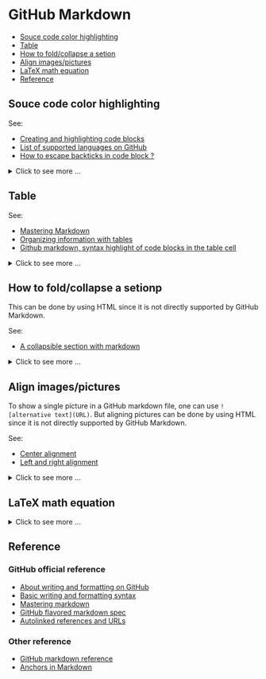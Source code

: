 # GitHub Markdown #


* [Souce code color highlighting](#souce-code-color-highlighting)
* [Table](#table)
* [How to fold/collapse a setion](#how-to-foldcollapse-a-setion)
* [Align images/pictures](#align-imagespictures)
* [LaTeX math equation](#latex-math-equation)
* [Reference](#reference)


## Souce code color highlighting ##

See:
- [Creating and highlighting code blocks](https://help.github.com/articles/creating-and-highlighting-code-blocks/)
- [List of supported languages on GitHub](https://github.com/github/linguist/blob/master/lib/linguist/languages.yml)
- [How to escape backticks in code block ?](https://github.com/jonschlinkert/remarkable/issues/146)

<details>
<summary>Click to see more ...</summary>

### Console code ###

<pre lang="no-highlight"><code>
```console
$ pip3 install mlhub
Collecting mlhub
  Downloading https://files.pythonhosted.org/packages/61/4c/0fe1b263358bad88525594a8dd319c40934c16e6c3cc01f32b0b8edb5537/mlhub-2.0.1.tar.gz
Collecting pyyaml (from mlhub)
...
$ ml --version
mlhub version 2.0.1
```
</code></pre>

```console
$ pip3 install mlhub
Collecting mlhub
  Downloading https://files.pythonhosted.org/packages/61/4c/0fe1b263358bad88525594a8dd319c40934c16e6c3cc01f32b0b8edb5537/mlhub-2.0.1.tar.gz
Collecting pyyaml (from mlhub)
...
$ ml --version
mlhub version 2.0.1
```

### C++ ###

<pre lang="no-highlight"><code>
```c++
#include<iostream>

int main() {
  std::cout << "Hello World!\n";
  return 0;
}
```
</code></pre>

```c++
#include<iostream>

int main() {
  std::cout << "Hello World!\n";
  return 0;
}
```

### No highlight ###

<pre lang="no-highlight"><code>
```no-highlight
# Header 1
## Header 2
### Header 3
```
</code></pre>

```no-highlight
# Header 1
## Header 2
### Header 3
```


### Escape backticks ###

Use more backticks instead of only 3 backticks to escape backticks
inside code block:

``````
````
Some code

```
Some code inside another code
```
````
``````

````
Some code

```
Some code inside another code
```
````

</details>


## Table ##

See:
- [Mastering Markdown](https://guides.github.com/features/mastering-markdown/)
- [Organizing information with tables](https://help.github.com/articles/organizing-information-with-tables/)
- [Github markdown, syntax highlight of code blocks in the table cell](https://stackoverflow.com/a/53038904)

<details>
<summary>Click to see more ...</summary>

### What GitHub Markdown can do ###

**NOTE**: Blank/empty cells should use `&nbsp;`, otherwise they will
not be rendered correctly.

```Markdown
header 1 | header 2 | center | left aligned | right aligned
-------- | -------- | :----: | :----------- | ------------:
r 1 c 1 | r 1 c 2 | r 1 c 3 blablabla | r 1 c 4 blablabla | r 1 c 5 blablabla
&nbsp;  | r 2 c 2 | r 2 c 3 | r 2 c 4 | r 2 c 5
r 3 c 1 | r 3 c 2 | r 3 c 3 | r 3 c 4 | r 3 c 5
```

header 1 | header 2 | center | left aligned | right aligned
-------- | -------- | :----: | :----------- | ------------:
r 1 c 1 | r 1 c 2 | r 1 c 3 blablabla | r 1 c 4 blablabla | r 1 c 5 blablabla
&nbsp;  | r 2 c 2 | r 2 c 3 | r 2 c 4 | r 2 c 5
r 3 c 1 | r 3 c 2 | r 3 c 3 | r 3 c 4 | r 3 c 5


### What can only be done by HTML ###

```html
<table>
<thead><tr><th>header 1</th><th>header 2</th><th>header 3</th></tr></thead>
<tbody>
<tr><td>row 1 column 1</td><td align="right">row 1 column 2 blablabla</td><td rowspan="2">row 1-2 column 3</td></tr>
<tr><td>row 2 column 1</td><td align="right">row 2 column 2</td></tr>
<tr><td colspan="3">row 3 column 1-3</td></tr>
</tbody>
</table>
```

<table>
<thead><tr><th>header 1</th><th>header 2</th><th>header 3</th></tr></thead>
<tbody>
<tr><td>row 1 column 1</td><td align="right">row 1 column 2 blablabla</td><td rowspan="2">row 1-2 column 3</td></tr>
<tr><td>row 2 column 1</td><td align="right">row 2 column 2</td></tr>
<tr><td colspan="3">row 3 column 1-3</td></tr>
</tbody>
</table>

To put code blocks inside a table cell, add a blank line before the
markdown code block:

``````html
<table>
<tr><th>YAML</th><th>JSON</th></tr>
<tr>
  <td>
  
```yaml
number: 3.14159
bool: true
string: 'hello'
another-string: bye bye
dict:
  name: Simon
  weight: 66
another-dict: {name: Simon, weight: 66}
```
  </td>
  <td>

```json
{
  "number": 3.14159,
  "bool": true,
  "string": "hello",
  "another-string": "bye bye",
  "dict": {
    "name": "Simon",
    "weight": 66
  },
  "another-dict": {
    "name": "Simon",
    "weight": 66
  }
}
```
  </td>
</tr>
</table>
``````

<table>
<tr><th>YAML</th><th>JSON</th></tr>
<tr>
  <td>
  
```yaml
number: 3.14159
bool: true
string: 'hello'
another-string: bye bye
dict:
  name: Simon
  weight: 66
another-dict: {name: Simon, weight: 66}
```
  </td>
  <td>

```json
{
  "number": 3.14159,
  "bool": true,
  "string": "hello",
  "another-string": "bye bye",
  "dict": {
    "name": "Simon",
    "weight": 66
  },
  "another-dict": {
    "name": "Simon",
    "weight": 66
  }
}
```
  </td>
</tr>
</table>

</details>


## How to fold/collapse a setionp ##

This can be done by using HTML since it is not directly supported by
GitHub Markdown.

See:
- [A collapsible section with markdown](https://gist.github.com/pierrejoubert73/902cc94d79424356a8d20be2b382e1ab)

<details>
<summary>Click to see more ...</summary>

```
<details>
<summary>Click here ...</summary>

This sentence will be collapsed/expanded by clicking the line above.

</details>
```

<details>
<summary>Click here ...</summary>

This sentence will be collapsed/expanded by clicking the line above.

</details>

</details>


## Align images/pictures ##

To show a single picture in a GitHub markdown file, one can use
`![alternative text](URL)`.  But aligning pictures can be done by
using HTML since it is not directly supported by GitHub Markdown.

See:
- [Center alignment](https://stackoverflow.com/a/51992125)
- [Left and right alignment](https://stackoverflow.com/a/50192235)

<details>
<summary>Click to see more ...</summary>

### Center alignment ###

```html
<p align="center"> 
  <img src="put image url here" alt="alternate text">
</p>
```

### Left Alignment ###

```html
<img align="left" src="put image url here">
```

### Right Alignment ###

```html
<img align="right" src="put image url here">
```

### Side by Side ###

The most important is to adjust the `height` or `width` of the
pictures to let them fit into a row.

```html
<img align="center" src="url 1" height="250"/>
<img align="center" src="url 2" height="250"/>
```

</details>


## LaTeX math equation ##

<details>
<summary>Click to see more ...</summary>

This can be done by using the service from [CodeCogs
Equation](http://latex.codecogs.com/).  You can put the LaTeX math
equation as parameter to the end of
`http://latex.codecogs.com/svg.latex?`, then a svg image of the
equation will be generated so that you can put the composed link as
embedded image in Markdown doc.  For example, to display LeTaX
equation `\frac{1}{1+sin(x)}`, you can use

```markdown
![my equation](http://latex.codecogs.com/svg.latex?\frac{1}{1+sin(x)})
```

Then it will be shown as a image looks like ![my
equation](http://latex.codecogs.com/svg.latex?\frac{1}{1+sin(x)}).

</details>


## Reference ##

### GitHub official reference ###

- [About writing and formatting on GitHub](https://help.github.com/articles/about-writing-and-formatting-on-github/)
- [Basic writing and formatting syntax](https://help.github.com/articles/basic-writing-and-formatting-syntax/)
- [Mastering markdown](https://guides.github.com/features/mastering-markdown/)
- [GitHub flavored markdown spec](https://github.github.com/gfm/)
- [Autolinked references and URLs](https://help.github.com/articles/autolinked-references-and-urls/)


### Other reference ###

- [GitHub markdown reference](https://github.com/RickCogley/Github-Markdown-Reference)
- [Anchors in Markdown](https://gist.github.com/asabaylus/3071099)


